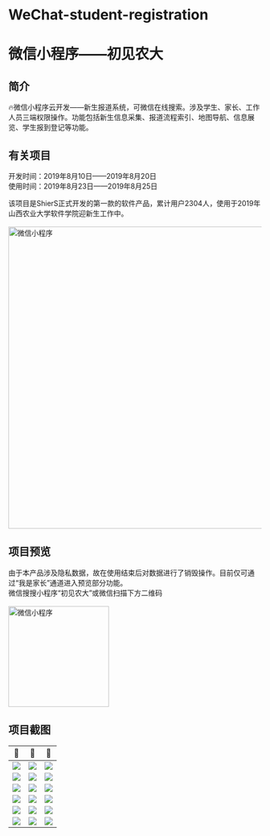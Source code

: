 # WeChat-student-registration
<h1>微信小程序——初见农大</h1>
<h2>简介</h2>
🔥微信小程序云开发——新生报道系统，可微信在线搜索。涉及学生、家长、工作人员三端权限操作。功能包括新生信息采集、报道流程索引、地图导航、信息展览、学生报到登记等功能。

<h2>有关项目</h2>
开发时间：2019年8月10日——2019年8月20日</br>
使用时间：2019年8月23日——2019年8月25日</br>

该项目是ShierS正式开发的第一款的软件产品，累计用户2304人，使用于2019年山西农业大学软件学院迎新生工作中。
</br></br>
<img src="https://github.com/Mr-twelve/WeChat-student-registration/blob/main/%E5%9B%BE%E7%89%87/%E5%B1%95%E6%9E%B6.png" width="600" alt="微信小程序"/><br/>



<h2>项目预览</h2>
由于本产品涉及隐私数据，故在使用结束后对数据进行了销毁操作。目前仅可通过“我是家长”通道进入预览部分功能。</br>
微信搜搜小程序“初见农大”或微信扫描下方二维码
</br></br>
<img src="https://raw.githubusercontent.com/Mr-twelve/WeChat-student-registration/main/%E5%9B%BE%E7%89%87/%E5%B0%8F%E7%A8%8B%E5%BA%8F%E7%A0%81.jpg" width="200" height="200" alt="微信小程序"/><br/>

<h2>项目截图</h2>



👀             |  👀          |  👀
:-------------------------:|:-------------------------:|:-------------------------:
![](https://user-images.githubusercontent.com/51736694/123810422-f48f1580-d924-11eb-9a08-11da02bc5c8e.png)  |  ![](https://github.com/Mr-twelve/WeChat-student-registration/blob/main/%E5%9B%BE%E7%89%87/%E5%88%9D%E8%A7%81%E5%86%9C%E5%A4%A7%E6%88%AA%E5%9B%BE/1a1662421b30870927bc88d247c359a.jpg) |  ![](https://github.com/Mr-twelve/WeChat-student-registration/blob/main/%E5%9B%BE%E7%89%87/%E5%88%9D%E8%A7%81%E5%86%9C%E5%A4%A7%E6%88%AA%E5%9B%BE/2d6d3374a7f492d2f44fd66c39585c9.jpg)
![](https://github.com/Mr-twelve/WeChat-student-registration/blob/main/%E5%9B%BE%E7%89%87/%E5%88%9D%E8%A7%81%E5%86%9C%E5%A4%A7%E6%88%AA%E5%9B%BE/33ac55a6db2e8b9cd746d24a3cdb043.jpg)  |  ![](https://github.com/Mr-twelve/WeChat-student-registration/blob/main/%E5%9B%BE%E7%89%87/%E5%88%9D%E8%A7%81%E5%86%9C%E5%A4%A7%E6%88%AA%E5%9B%BE/466ca71cab4945eb44447caa1ac90f1.jpg) |  ![](https://github.com/Mr-twelve/WeChat-student-registration/blob/main/%E5%9B%BE%E7%89%87/%E5%88%9D%E8%A7%81%E5%86%9C%E5%A4%A7%E6%88%AA%E5%9B%BE/5c2a4440ece1a49c11a3782af941b62.jpg)
![](https://github.com/Mr-twelve/WeChat-student-registration/blob/main/%E5%9B%BE%E7%89%87/%E5%88%9D%E8%A7%81%E5%86%9C%E5%A4%A7%E6%88%AA%E5%9B%BE/72fdb25700b1c8cda07907217c56728.jpg)  |  ![](https://github.com/Mr-twelve/WeChat-student-registration/blob/main/%E5%9B%BE%E7%89%87/%E5%88%9D%E8%A7%81%E5%86%9C%E5%A4%A7%E6%88%AA%E5%9B%BE/7a64aef7dd3b2310fbf151a1ff15367.jpg) |  ![](https://github.com/Mr-twelve/WeChat-student-registration/blob/main/%E5%9B%BE%E7%89%87/%E5%88%9D%E8%A7%81%E5%86%9C%E5%A4%A7%E6%88%AA%E5%9B%BE/93460162c64889c2f40e06fd0282af2.jpg)
![](https://github.com/Mr-twelve/WeChat-student-registration/blob/main/%E5%9B%BE%E7%89%87/%E5%88%9D%E8%A7%81%E5%86%9C%E5%A4%A7%E6%88%AA%E5%9B%BE/d9bbb50f0a4926ae07d6c0ed4871541.jpg)  |  ![](https://github.com/Mr-twelve/WeChat-student-registration/blob/main/%E5%9B%BE%E7%89%87/%E5%88%9D%E8%A7%81%E5%86%9C%E5%A4%A7%E6%88%AA%E5%9B%BE/e39373ef13d6ef1fddea669d5121786.jpg) |  ![](https://github.com/Mr-twelve/WeChat-student-registration/blob/main/%E5%9B%BE%E7%89%87/%E5%88%9D%E8%A7%81%E5%86%9C%E5%A4%A7%E6%88%AA%E5%9B%BE/e91b88bcd3c26762449de08c1f49c97.jpg)
![](https://github.com/Mr-twelve/WeChat-student-registration/blob/main/%E5%9B%BE%E7%89%87/%E5%88%9D%E8%A7%81%E5%86%9C%E5%A4%A7%E6%88%AA%E5%9B%BE/ebf30cb921f9033913bdd860b78f0a9.jpg)  |  ![](https://github.com/Mr-twelve/WeChat-student-registration/blob/main/%E5%9B%BE%E7%89%87/%E5%88%9D%E8%A7%81%E5%86%9C%E5%A4%A7%E6%88%AA%E5%9B%BE/ee731b19b1554d5d27ecaa48d317df9.jpg) |  ![](https://github.com/Mr-twelve/WeChat-student-registration/blob/main/%E5%9B%BE%E7%89%87/%E5%88%9D%E8%A7%81%E5%86%9C%E5%A4%A7%E6%88%AA%E5%9B%BE/微信截图_20191129113118.png)
![](https://github.com/Mr-twelve/WeChat-student-registration/blob/main/%E5%9B%BE%E7%89%87/%E5%88%9D%E8%A7%81%E5%86%9C%E5%A4%A7%E6%88%AA%E5%9B%BE/微信截图_20191129113205.png)  |  ![](图片) |  ![](图片)



